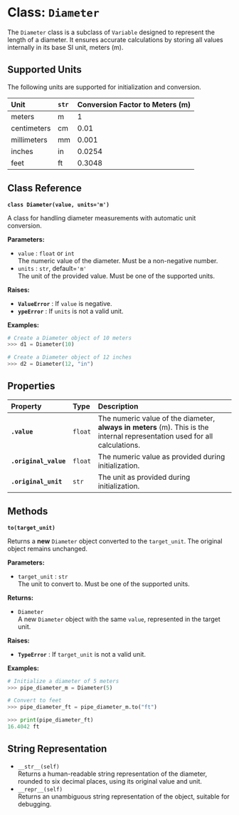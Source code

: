 # **Class: `Diameter`**

The `Diameter` class is a subclass of `Variable` designed to represent the length of a diameter. It ensures accurate calculations by storing all values internally in its base SI unit, meters (m).

## **Supported Units**

The following units are supported for initialization and conversion.

| Unit | `str` | Conversion Factor to Meters (m) |
| :---- | :---- | :---- |
| meters | m | 1 |
| centimeters | cm | 0.01 |
| millimeters | mm | 0.001 |
| inches | in | 0.0254 |
| feet | ft | 0.3048 |

## **Class Reference**

**`class Diameter(value, units='m')`**

A class for handling diameter measurements with automatic unit conversion.

**Parameters:**

* `value` : `float` or `int`  
  The numeric value of the diameter. Must be a non-negative number.  
* `units` : `str`, default=`'m'`  
  The unit of the provided value. Must be one of the supported units.

**Raises:**

* **`ValueError`** : If `value` is negative.  
* **`ypeError`** : If `units` is not a valid unit.

**Examples:**
```py
# Create a Diameter object of 10 meters  
>>> d1 = Diameter(10)

# Create a Diameter object of 12 inches  
>>> d2 = Diameter(12, "in")
```
## **Properties**

| Property | Type | Description |
| :---- | :---- | :---- |
| **`.value`** | `float` | The numeric value of the diameter, **always in meters** (m). This is the internal representation used for all calculations. |
| **`.original_value`** | `float` | The numeric value as provided during initialization. |
| **`.original_unit`** | `str` | The unit as provided during initialization. |

## **Methods**

**`to(target_unit)`**

Returns a **new** `Diameter` object converted to the `target_unit`. The original object remains unchanged.

**Parameters:**

* `target_unit` : `str`  
  The unit to convert to. Must be one of the supported units.

**Returns:**

* `Diameter`  
  A new `Diameter` object with the same `value`, represented in the target unit.

**Raises:**

* **`TypeError`** : If `target_unit` is not a valid unit.

**Examples:**
```py
# Initialize a diameter of 5 meters  
>>> pipe_diameter_m = Diameter(5)

# Convert to feet  
>>> pipe_diameter_ft = pipe_diameter_m.to("ft")

>>> print(pipe_diameter_ft)  
16.4042 ft
```
## **String Representation**

* `__str__(self)`  
  Returns a human-readable string representation of the diameter, rounded to six decimal places, using its original value and unit.  
* `__repr__(self)`  
  Returns an unambiguous string representation of the object, suitable for debugging.
